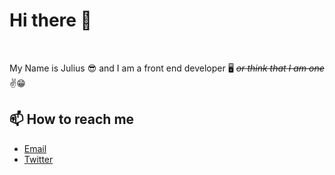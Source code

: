 <h1><b>Hi there 👋</b></h1>
<br>
<p>My Name is Julius 😎 and I am a front end developer 🖥 <em><s>or think that I am one</s></em> ✌️😁</p>
<h2>📫 How to reach me</h2>
<ul>
  <li><a href="mailto:hi@juliusnad.com">Email</a></li>
  <li><a href="https://www.twitter.com/notmrjulius" target="_blank">Twitter</a> </li>
</ul>

<!--
**juliusnad/juliusnad** is a ✨ _special_ ✨ repository because its `README.md` (this file) appears on your GitHub profile.

Here are some ideas to get you started:

- 🔭 I’m currently working on ...
- 🌱 I’m currently learning ...
- 👯 I’m looking to collaborate on ...
- 🤔 I’m looking for help with ...
- 💬 Ask me about ...
- 📫 How to reach me: hi@juliusnad.com
- 😄 Pronouns: ...
- ⚡ Fun fact: ...
-->
